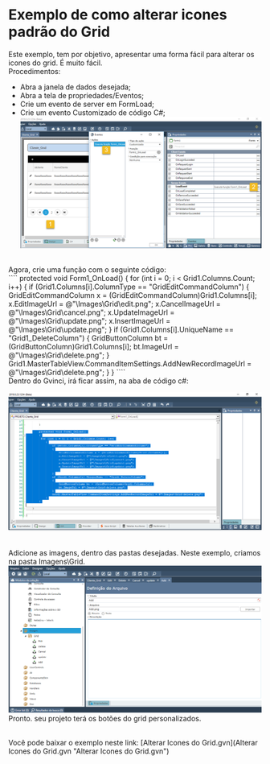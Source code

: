 # Exemplo de como alterar icones padrão do Grid
Este exemplo, tem por objetivo, apresentar uma forma fácil para alterar os icones do grid. É muito fácil.
<br>
Procedimentos:
<br>
* Abra a janela de dados desejada;
* Abra a tela de propriedades/Eventos;
* Crie um evento de server em FormLoad;
* Crie um evento Customizado de código C#;
![Tela1](tela1.png)
<br>
Agora, crie uma função com o seguinte código:
<br>
````
	protected void Form1_OnLoad()
        {
         for (int i = 0; i < Grid1.Columns.Count; i++)
            {
                if (Grid1.Columns[i].ColumnType == "GridEditCommandColumn")
                {
                    GridEditCommandColumn x = (GridEditCommandColumn)Grid1.Columns[i];
                    x.EditImageUrl = @"\Images\Grid\edit.png";
                    x.CancelImageUrl = @"\Images\Grid\cancel.png";
                    x.UpdateImageUrl = @"\Images\Grid\update.png";
                    x.InsertImageUrl = @"\Images\Grid\update.png";                
                }
                if (Grid1.Columns[i].UniqueName == "Grid1_DeleteColumn")
                {
                    GridButtonColumn bt = (GridButtonColumn)Grid1.Columns[i];
                    bt.ImageUrl = @"\Images\Grid\delete.png";
                }
                Grid1.MasterTableView.CommandItemSettings.AddNewRecordImageUrl = @"\Images\Grid\delete.png";
            }
         }
````
<br>
Dentro do Gvinci, irá ficar assim, na aba de código c#:

![Tela2](tela2.png)
<br>
<br>
<br>
Adicione as imagens, dentro das pastas desejadas. Neste exemplo, criamos na pasta Imagens\Grid.
![Tela3](tela3.png)
Pronto. seu projeto terá os botões do grid personalizados.
<br>

<br>
Você pode baixar o exemplo neste link:
[Alterar Icones do Grid.gvn](Alterar Icones do Grid.gvn "Alterar Icones do Grid.gvn")